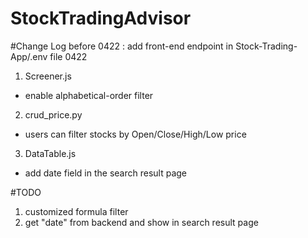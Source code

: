 # StockTradingAdvisor

#Change Log
before 0422 : add front-end endpoint in Stock-Trading-App/.env file
0422 
1. Screener.js
 - enable alphabetical-order filter
2. crud_price.py 
 - users can filter stocks by Open/Close/High/Low price
3. DataTable.js
 - add date field in the search result page

#TODO
1. customized formula filter
2. get "date" from backend and show in search result page

